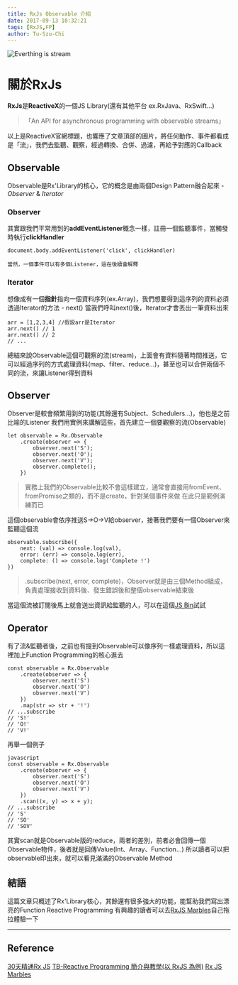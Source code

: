 ```yaml
---
title: RxJs Observable 介紹
date: 2017-09-13 10:32:21
tags: [RxJS,FP]
author: Tu-Szu-Chi
---
```

![Everthing is stream](https://cdn-images-1.medium.com/max/1600/1*j-SOtxql-Sqmvj0i0TWqMg.jpeg "截自Medium")

# 關於RxJs

**RxJs**是**ReactiveX**的一個JS Library(還有其他平台 ex.RxJava、RxSwift...)
>「An API for asynchronous programming with observable streams」

以上是ReactiveX官網標題，也響應了文章頂部的圖片，將任何動作、事件都看成是「流」，我們去監聽、觀察，經過轉換、合併、過濾，再給予對應的Callback

## Observable

Observable是Rx'Library的核心，它的概念是由兩個Design Pattern融合起來 - *Observer* & *Iterator*

### Observer

其實跟我們平常用到的**addEventListener**概念一樣，註冊一個監聽事件，當觸發時執行**clickHandler**

```
document.body.addEventListener('click', clickHandler)
```

    當然，一個事件可以有多個Listener，這在後續會解釋

### Iterator

想像成有一個**指針**指向一個資料序列(ex.Array)，我們想要得到這序列的資料必須透過Iterator的方法 - next()
當我們呼叫next()後，Iterator才會丟出一筆資料出來

```
arr = [1,2,3,4] //假設arr是Iterator
arr.next() // 1
arr.next() // 2
// ...
```

總結來說Observable這個可觀察的流(stream)，上面會有資料隨著時間推送，它可以經過序列的方式處理資料(map、filter、reduce...)，甚至也可以合併兩個不同的流，來讓Listener得到資料

## Observer

Observer是較會頻繁用到的功能(其餘還有Subject、Schedulers...)，他也是之前比喻的Listener
我們用實例來講解這些，首先建立一個要觀察的流(Observable)

```
let observable = Rx.Observable
    .create(observer => {
        observer.next('S');
        observer.next('O');
        observer.next('V');
        observer.complete();
    })
```

>實務上我們的Observable比較不會這樣建立，通常會直接用fromEvent、fromPromise之類的，而不是create，針對某個事件來做
>在此只是範例演練而已

這個observable會依序推送S->O->V給observer，接著我們要有一個Observer來監聽這個流

```
observable.subscribe({
    next: (val) => console.log(val),
    error: (err) => console.log(err),
    complete: () => console.log('Complete !')
})
```

>.subscribe(next, error, complete)，Observer就是由三個Method組成，負責處理接收到資料後、發生錯誤後和整個observable結束後

當這個流被訂閱後馬上就會送出資訊給監聽的人，可以在這個[JS Bin](https://jsbin.com/ceragiwogo/edit?js,console)試試

## Operator

有了流&監聽者後，之前也有提到Observable可以像序列一樣處理資料，所以這裡加上Function Programming的核心進去

```
const observable = Rx.Observable
    .create(observer => {
        observer.next('S')
        observer.next('O')
        observer.next('V')
    })
    .map(str => str + '!')
// ...subscribe
// 'S!'
// 'O!'
// 'V!'
```

再舉一個例子

```
javascript
const observable = Rx.Observable
    .create(observer => {
        observer.next('S')
        observer.next('O')
        observer.next('V')
    })
    .scan((x, y) => x + y);
// ...subscribe
// 'S'
// 'SO'
// 'SOV'
```

其實scan就是Observable版的reduce，兩者的差別，前者必會回傳一個Observable物件，後者就是回傳Value(Int、Array、Function...)
所以讀者可以把observable印出來，就可以看見滿滿的Observable Method

## 結語

這篇文章只概述了Rx'Library核心，其餘還有很多強大的功能，能幫助我們寫出漂亮的Function Reactive Programming
有興趣的讀者可以去[RxJS Marbles](http://rxmarbles.com)自己拖拉體驗一下

***

## Reference

[30天精通Rx JS](http://ithelp.ithome.com.tw/articles/10186104)
[TB-Reactive Programming 簡介與教學(以 RxJS 為例)](http://blog.techbridge.cc/2016/05/28/reactive-programming-intro-by-rxjs/)
[Rx JS Marbles](http://rxmarbles.com)